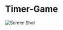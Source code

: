 # Timer-Game

![Screen Shot](https://cloud.githubusercontent.com/assets/23223086/21583383/362ad27c-d033-11e6-9a7a-1cef0c225581.png)
